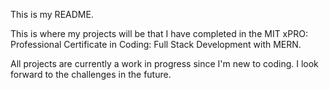 This is my README.

This is where my projects will be that I have completed in the MIT xPRO: Professional Certificate in Coding: Full Stack Development with MERN.

All projects are currently a work in progress since I'm new to coding.  I look forward to the challenges in the future.
